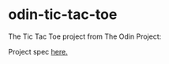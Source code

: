 # odin-tic-tac-toe

The Tic Tac Toe project from The Odin Project:

Project spec <a href="https://www.theodinproject.com/lessons/node-path-javascript-tic-tac-toe">here.</a>

